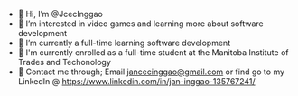 - 👋 Hi, I’m @JcecInggao
- 👀 I’m interested in video games and learning more about software development
- 🌱 I’m currently a full-time learning software development
- 🏫 I'm currently enrolled as a full-time student at the Manitoba Institute of Trades and Techonology
- 📧 Contact me through; Email jancecinggao@gmail.com or find go to my LinkedIn @ https://www.linkedin.com/in/jan-inggao-135767241/
<!---
JcecInggao/JcecInggao is a ✨ special ✨ repository because its `README.md` (this file) appears on your GitHub profile.
You can click the Preview link to take a look at your changes.
--->
